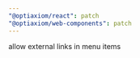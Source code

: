 ```yaml
---
"@optiaxiom/react": patch
"@optiaxiom/web-components": patch
---
```


allow external links in menu items
